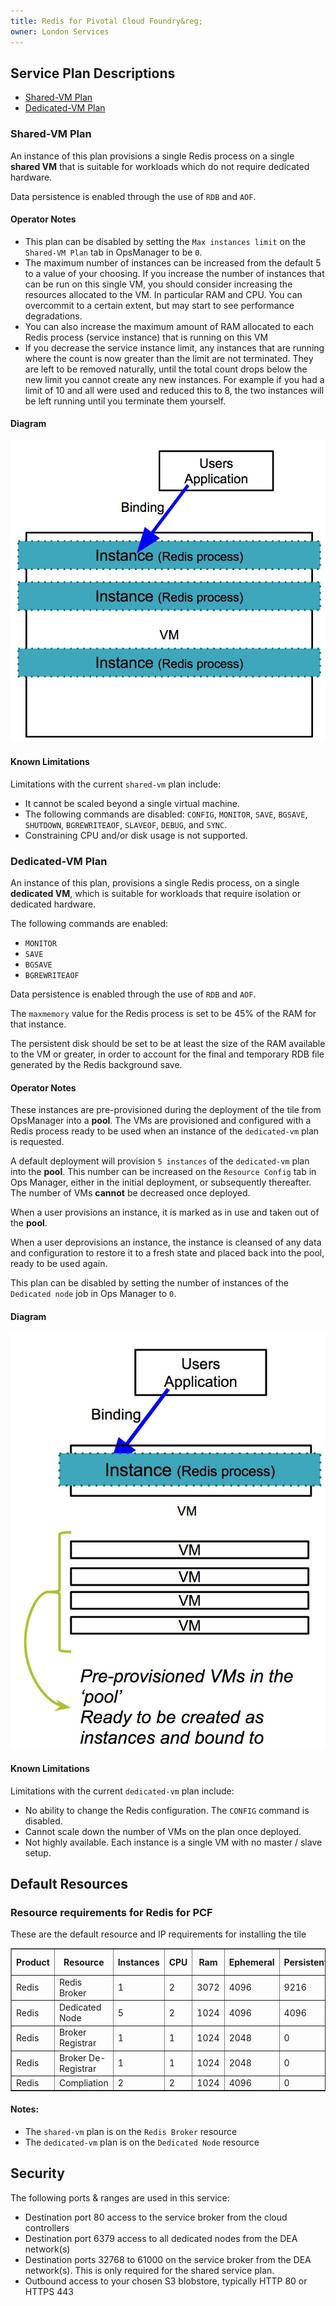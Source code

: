 ```yaml
---
title: Redis for Pivotal Cloud Foundry&reg;
owner: London Services
---
```


<a id="service"></a>
## Service Plan Descriptions
* [Shared-VM Plan](#shared)
* [Dedicated-VM Plan](#dedicated)

<a id="shared"></a>
### Shared-VM Plan

An instance of this plan provisions a single Redis process on a single **shared VM** that is suitable for workloads which do not require dedicated hardware.

Data persistence is enabled through the use of `RDB` and `AOF`.

#### Operator Notes
* This plan can be disabled by setting the `Max instances limit` on the `Shared-VM Plan` tab in OpsManager to be `0`.
* The maximum number of instances can be increased from the default 5 to a value of your choosing. If you increase the number of instances that can be run on this single VM, you should consider increasing the resources allocated to the VM. In particular RAM and CPU. You can overcommit to a certain extent, but may start to see performance degradations.
* You can also increase the maximum amount of RAM allocated to each Redis process (service instance) that is running on this VM
* If you decrease the service instance limit, any instances that are running where the count is now greater than the limit are not terminated. They are left to be removed naturally, until the total count drops below the new limit you cannot create any new instances. For example if you had a limit of 10 and all were used and reduced this to 8, the two instances will be left running until you terminate them yourself.

#### Diagram

![Shared-VM Diagram](shared.jpeg)

#### Known Limitations

Limitations with the current `shared-vm` plan include:

* It cannot be scaled beyond a single virtual machine.
* The following commands are disabled: `CONFIG`, `MONITOR`, `SAVE`, `BGSAVE`,
  `SHUTDOWN`, `BGREWRITEAOF`, `SLAVEOF`, `DEBUG`, and `SYNC`.
* Constraining CPU and/or disk usage is not supported.

<a id="dedicated"></a>
### Dedicated-VM Plan

An instance of this plan, provisions a single Redis process, on a single **dedicated VM**, which is suitable for workloads that require isolation or dedicated hardware.

The following commands are enabled:

* `MONITOR`
* `SAVE`
* `BGSAVE`
* `BGREWRITEAOF`

Data persistence is enabled through the use of `RDB` and `AOF`.

The `maxmemory` value for the Redis process is set to be 45% of the RAM for that instance.

The persistent disk should be set to be at least the size of the RAM available to the VM or greater, in order to account for the final and temporary RDB file generated by the Redis background save.

#### Operator Notes

These instances are pre-provisioned during the deployment of the tile from OpsManager into a **pool**. The VMs are provisioned and configured with a Redis process ready to be used when an instance of the `dedicated-vm` plan is requested.

A default deployment will provision `5 instances` of the `dedicated-vm` plan into the **pool**. This number can be increased on the `Resource Config` tab in Ops Manager, either in the initial deployment, or subsequently thereafter. The number of VMs **cannot** be decreased once deployed.

When a user provisions an instance, it is marked as in use and taken out of the **pool**.

When a user deprovisions an instance, the instance is cleansed of any data and configuration to restore it to a fresh state and placed back into the pool, ready to be used again.

This plan can be disabled by setting the number of instances of the `Dedicated node` job in Ops Manager to `0`.

#### Diagram

![Dedicated-VM Diagram](dedicated.jpeg)

#### Known Limitations
Limitations with the current `dedicated-vm` plan include:

* No ability to change the Redis configuration. The `CONFIG` command is disabled.
* Cannot scale down the number of VMs on the plan once deployed.
* Not highly available. Each instance is a single VM with no master / slave setup.



<a id="resources"></a>
## Default Resources

### Resource requirements for Redis for PCF
These are the default resource and IP requirements for installing the tile
<table border="1" class="nice">
	<tr>
		<th>Product</th>
		<th>Resource</th>
		<th>Instances</th>
		<th>CPU</th>
		<th>Ram</th>
		<th>Ephemeral</th>
		<th>Persistent</th>
		<th>Static IP</th>
		<th>Dynamic IP</th>
	</tr>
	<tr>
 		<td>Redis</td>
	 	<td>Redis Broker</td>
	 	<td>1</td>
		<td>2</td>
	 	<td>3072</td>
		<td>4096</td>
	 	<td>9216</td>
	 	<td>1</td>
	 	<td>0</td>
 	</tr>
 	<tr>
 		<td>Redis</td>
 		<td>Dedicated Node</td>
 		<td>5</td>
 		<td>2</td>
 		<td>1024</td>
 		<td>4096</td>
 		<td>4096</td>
 		<td>1</td>
 		<td>0</td>
 	</tr>
 	<tr>
 		<td>Redis</td>
 		<td>Broker Registrar</td>
 		<td>1</td>
 		<td>1</td>
 		<td>1024</td>
 		<td>2048</td>
 		<td>0</td>
 		<td>0</td>
 		<td>1</td>
 	</tr>
	<tr>
		<td>Redis</td>
		<td>Broker De-Registrar</td>
		<td>1</td>
		<td>1</td>
		<td>1024</td>
		<td>2048</td>
		<td>0</td>
		<td>0</td>
		<td>1</td>
	</tr>
	<tr>
		<td>Redis</td>
		<td>Compliation</td>
		<td>2</td>
		<td>2</td>
		<td>1024</td>
		<td>4096</td>
		<td>0</td>
		<td>0</td>
		<td>1</td>
	</tr>
</table>

#### Notes:
* The `shared-vm` plan is on the `Redis Broker` resource
* The `dedicated-vm` plan is on the `Dedicated Node` resource

<a id="security"></a>
## Security
The following ports & ranges are used in this service:

* Destination port 80 access to the service broker from the cloud controllers
* Destination port 6379 access to all dedicated nodes from the DEA network(s)
* Destination ports 32768 to 61000 on the service broker from the DEA network(s). This is only required for the shared service plan.
* Outbound access to your chosen S3 blobstore, typically HTTP 80 or HTTPS 443
